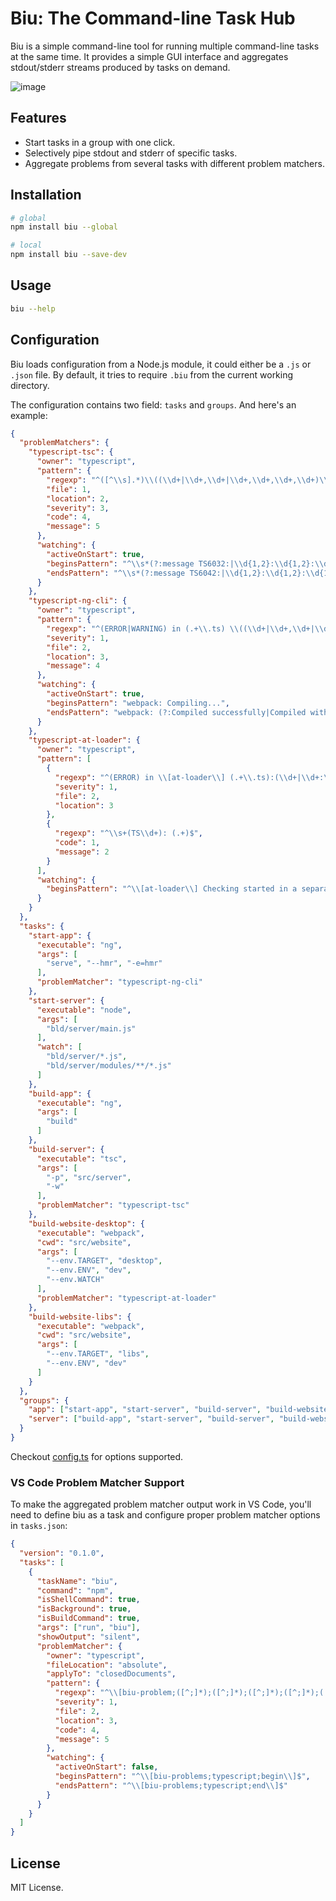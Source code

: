 # Biu: The Command-line Task Hub

Biu is a simple command-line tool for running multiple command-line tasks at the same time. It provides a simple GUI interface and aggregates stdout/stderr streams produced by tasks on demand.

![image](https://cloud.githubusercontent.com/assets/970430/26506654/fcafead6-427f-11e7-946c-4090bf8117d9.png)

## Features

- Start tasks in a group with one click.
- Selectively pipe stdout and stderr of specific tasks.
- Aggregate problems from several tasks with different problem matchers.

## Installation

```sh
# global
npm install biu --global

# local
npm install biu --save-dev
```

## Usage

```sh
biu --help
```

## Configuration

Biu loads configuration from a Node.js module, it could either be a `.js` or `.json` file. By default, it tries to require `.biu` from the current working directory.

The configuration contains two field: `tasks` and `groups`. And here's an example:

```json
{
  "problemMatchers": {
    "typescript-tsc": {
      "owner": "typescript",
      "pattern": {
        "regexp": "^([^\\s].*)\\((\\d+|\\d+,\\d+|\\d+,\\d+,\\d+,\\d+)\\):\\s+(error|warning|info)\\s+(TS\\d+)\\s*:\\s*(.*)$",
        "file": 1,
        "location": 2,
        "severity": 3,
        "code": 4,
        "message": 5
      },
      "watching": {
        "activeOnStart": true,
        "beginsPattern": "^\\s*(?:message TS6032:|\\d{1,2}:\\d{1,2}:\\d{1,2}(?: AM| PM)? -) File change detected\\. Starting incremental compilation\\.\\.\\.",
        "endsPattern": "^\\s*(?:message TS6042:|\\d{1,2}:\\d{1,2}:\\d{1,2}(?: AM| PM)? -) Compilation complete\\. Watching for file changes\\."
      }
    },
    "typescript-ng-cli": {
      "owner": "typescript",
      "pattern": {
        "regexp": "^(ERROR|WARNING) in (.+\\.ts) \\((\\d+|\\d+,\\d+|\\d+,\\d+,\\d+,\\d+)\\): (.+)$",
        "severity": 1,
        "file": 2,
        "location": 3,
        "message": 4
      },
      "watching": {
        "activeOnStart": true,
        "beginsPattern": "webpack: Compiling...",
        "endsPattern": "webpack: (?:Compiled successfully|Compiled with warnings|Failed to compile)."
      }
    },
    "typescript-at-loader": {
      "owner": "typescript",
      "pattern": [
        {
          "regexp": "^(ERROR) in \\[at-loader\\] (.+\\.ts):(\\d+|\\d+:\\d+)\\s*$",
          "severity": 1,
          "file": 2,
          "location": 3
        },
        {
          "regexp": "^\\s+(TS\\d+): (.+)$",
          "code": 1,
          "message": 2
        }
      ],
      "watching": {
        "beginsPattern": "^\\[at-loader\\] Checking started in a separate process\\.\\.\\.$"
      }
    }
  },
  "tasks": {
    "start-app": {
      "executable": "ng",
      "args": [
        "serve", "--hmr", "-e=hmr"
      ],
      "problemMatcher": "typescript-ng-cli"
    },
    "start-server": {
      "executable": "node",
      "args": [
        "bld/server/main.js"
      ],
      "watch": [
        "bld/server/*.js",
        "bld/server/modules/**/*.js"
      ]
    },
    "build-app": {
      "executable": "ng",
      "args": [
        "build"
      ]
    },
    "build-server": {
      "executable": "tsc",
      "args": [
        "-p", "src/server",
        "-w"
      ],
      "problemMatcher": "typescript-tsc"
    },
    "build-website-desktop": {
      "executable": "webpack",
      "cwd": "src/website",
      "args": [
        "--env.TARGET", "desktop",
        "--env.ENV", "dev",
        "--env.WATCH"
      ],
      "problemMatcher": "typescript-at-loader"
    },
    "build-website-libs": {
      "executable": "webpack",
      "cwd": "src/website",
      "args": [
        "--env.TARGET", "libs",
        "--env.ENV", "dev"
      ]
    }
  },
  "groups": {
    "app": ["start-app", "start-server", "build-server", "build-website-desktop"],
    "server": ["build-app", "start-server", "build-server", "build-website-desktop"]
  }
}
```

Checkout [config.ts](src/core/config.ts) for options supported.

### VS Code Problem Matcher Support

To make the aggregated problem matcher output work in VS Code, you'll need to define biu as a task and configure proper problem matcher options in `tasks.json`:

```json
{
  "version": "0.1.0",
  "tasks": [
    {
      "taskName": "biu",
      "command": "npm",
      "isShellCommand": true,
      "isBackground": true,
      "isBuildCommand": true,
      "args": ["run", "biu"],
      "showOutput": "silent",
      "problemMatcher": {
        "owner": "typescript",
        "fileLocation": "absolute",
        "applyTo": "closedDocuments",
        "pattern": {
          "regexp": "^\\[biu-problem;([^;]*);([^;]*);([^;]*);([^;]*);(.*)\\]$",
          "severity": 1,
          "file": 2,
          "location": 3,
          "code": 4,
          "message": 5
        },
        "watching": {
          "activeOnStart": false,
          "beginsPattern": "^\\[biu-problems;typescript;begin\\]$",
          "endsPattern": "^\\[biu-problems;typescript;end\\]$"
        }
      }
    }
  ]
}
```

## License

MIT License.
